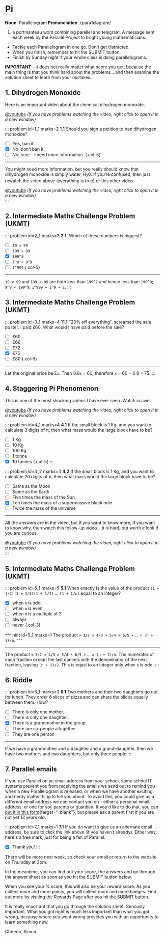 # Pi

<div class="dictionary">

__Noun__: Parallelogram
__Pronunciation__: /ˌparəˈlɛləɡram/

1. a portmanteau word combining parallel and telegram. A message sent each
week by the Parallel Project to bright young mathematicians.

</div>

* Tackle each Parallelogram in one go. Don’t get distracted.
* When you finish, remember to hit the SUBMIT button.
*	Finish by Sunday night if your whole class is doing parallelograms.

__IMPORTANT__ – it does not really matter what score you get, because the main thing is that you think hard about the problems... and then examine the solution sheet to learn from your mistakes.


## 1. Dihydrogen Monoxide

Here is an important video about the chemical dihydrogen monoxide.  

@[youtube](TFI_cufxcgo?rel=0) _(If you have problems watching the video, right click to open it in a new window)_  

::: problem id=1_1 marks=2
__1.1__ Should you sign a petition to ban dihydrogen monoxide?

* [ ] Yes, ban it.
* [x] No, don’t ban it.
* [ ] Not sure – I need more information.
{.col-5}

---

You might need more information, but you really should know that dihydrogen monoxide is simply water, H<sub>2</sub>0. If you’re confused, then just rewatch the video above (everything is true) or this other video.

@[youtube](HbPR4yqf7dU?rel=0) _(If you have problems watching the video, right click to open it in a new window)_  
:::


## 2. Intermediate Maths Challenge Problem (UKMT)
<!--- (1999) Q01 --->

::: problem id=2_1 marks=3
__2.1.__ Which of these numbers is biggest?

* [ ] `19 × 99`
* [ ] `199 × 99`
* [x] `199^9`
* [ ] `1^9 × 9^9`
* [ ] `1^999`
{.col-5}

---

`19 × 99` and `199 × 99` are both less than `199^2` and hence less than `199^9`; `9^9 < 199^9`; `1^999 = 1^9 = 1`.
:::


## 3.	Intermediate Maths Challenge Problem (UKMT)
<!--- (1999) Q11 --->

::: problem id=3_1 marks=4
__11.1__ "20% off everything", screamed the sale poster. I paid £60. What would I have paid before the sale?

* [ ] £60
* [ ] £66
* [ ] £72
* [x] £75
* [ ] £80
{.col-5}

---

Let the original price be £`x`. Then 0.8`x` = 60, therefore `x` = 60 ÷ 0.8 = 75.
:::


## 4.	Staggering Pi Phenomenon 	

This is one of the most shocking videos I have ever seen. Watch in awe.

@[youtube](HEfHFsfGXjs?rel=0) _(If you have problems watching the video, right click to open it in a new window)_  

::: problem id=4_1 marks=4
__4.1__ If the small block is 1 Kg, and you want to calculate 3 digits of π, then what mass would the large block have to be?  

* [ ] 1 Kg
* [ ] 10 Kg
* [ ] 100 Kg
* [ ] 1 tonne
* [x] 10 tonnes
{.col-5}
:::

::: problem id=4_2 marks=4
__4.2__ If the small block is 1 Kg, and you want to calculate 20 digits of π, then what mass would the large block have to be?

* [ ] Same as the Moon
* [ ] Same as the Earth
* [ ] Five times the mass of the Sun
* [x] Ten times the mass of a supermassive black hole   
* [ ] Twice the mass of the universe

---

All the answers are in the video, but if you want to know more, if you want to know why, then watch this follow-up video... it is hard, but worth a look if you are curious.  

@[youtube](jsYwFizhncE?rel=0) _(If you have problems watching the video, right click to open it in a new window)_  
:::


## 5. Intermediate Maths Challenge Problem (UKMT)
<!--- (1999) Q21 --->

::: problem id=5_1 marks=5
__5.1__ When exactly is the value of the product `(1 + 1/2)(1 + 1/3)(1 + 1/4)` ... `(1 + 1/n)` equal to an integer?

* [x] when `n` is odd
* [ ] when `n` is even
* [ ] when `n` is a multiple of 3
* [ ] always
* [ ] never
{.col-3}

^^^ hint id=5_1 marks=1
The product = `3/2 × 4/3 × 5/4 × 6/5 ×` ... `× (n + 1)/n`.
^^^

---

The product = `3/2 × 4/3 × 5/4 × 6/5 ×` ... `× (n + 1)/n`. The numerator of each fraction except the last cancels with the denominator of the next fraction, leaving `(n + 1)/2`. This is equal to an integer only when `n` is odd.
:::


## 6. Riddle

::: problem id=6_1 marks=3
__6.1__ Two mothers and their two daughters go out for lunch. They order 6 slices of pizza and can share the slices equally between them. How?

* [ ] There is only one mother.
* [ ] There is only one daughter.
* [x] There is a grandmother in the group  
* [ ] There are six people altogether
* [ ] They are one person

---

If we have a grandmother and a daughter and a grand-daughter, then we have two mothers and two daughters, but only three people.
:::


## 7. Parallel emails

If you use Parallel on an email address from your school, some school IT systems prevent you from receiving the emails we send out to remind you when a new Parallelogram is released, or when we have another exciting and nerdy maths thing to tell you about. To avoid this, you could give us a different email address we can contact you on - either a personal email address, or one for you parents or guardian. If you'd like to do that, [you can put it in this form](https://landing.mailerlite.com/webforms/landing/k6y9h6){target="_blank"}, but please ask a parent first if you are not yet 13 years old.

::: problem id=7_1 marks=1
__7.1__ If you do want to give us an alternate email address, be sure to click the link above (if you haven’t already). Either way, here's a free mark, just for being a fan of Parallel.

* [x] Thank you!
:::

There will be more next week, so check your email or return to the website on Thursday at 3pm.  

In the meantime, you can find out your score, the answers and go through the answer sheet as soon as you hit the SUBMIT button below.

When you see your % score, this will also be your reward score. As you collect more and more points, you will collect more and more badges. Find out more by visiting the Rewards Page after you hit the SUBMIT button.

It is really important that you go through the solution sheet. Seriously important. What you got right is much less important than what you got wrong, because where you went wrong provides you with an opportunity to learn something new.

Cheerio,
Simon.
